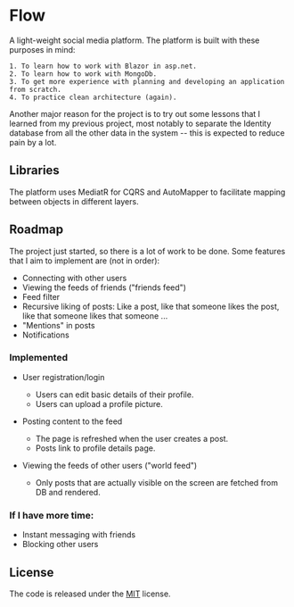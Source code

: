 
# Flow

A light-weight social media platform. The platform is built with these purposes in mind:

    1. To learn how to work with Blazor in asp.net.
    2. To learn how to work with MongoDb.
    3. To get more experience with planning and developing an application from scratch.
    4. To practice clean architecture (again).

Another major reason for the project is to try out some lessons that I learned from my previous project, most notably to separate the Identity database from all the other data in the system -- this is expected to reduce pain by a lot.


## Libraries

The platform uses MediatR for CQRS and AutoMapper to facilitate mapping between objects in different layers.

  
## Roadmap

The project just started, so there is a lot of work to be done. Some features that I aim to implement are (not in order):

- Connecting with other users
- Viewing the feeds of friends ("friends feed")
- Feed filter
- Recursive liking of posts: Like a post, like that someone likes the post, like that someone likes that someone ...
- "Mentions" in posts
- Notifications

### Implemented

- User registration/login
    + Users can edit basic details of their profile.
    + Users can upload a profile picture.

- Posting content to the feed
    + The page is refreshed when the user creates a post.
    + Posts link to profile details page.

- Viewing the feeds of other users ("world feed")
    + Only posts that are actually visible on the screen are fetched from DB and rendered.

### If I have more time:

- Instant messaging with friends
- Blocking other users



## License

The code is released under the [MIT](https://choosealicense.com/licenses/mit/) license.
